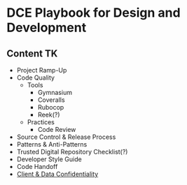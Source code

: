 # DCE Playbook for Design and Development

## Content TK

 - Project Ramp-Up
 - Code Quality
   - Tools
     - Gymnasium
     - Coveralls
     - Rubocop
     - Reek(?)
   - Practices
     - Code Review
 - Source Control & Release Process
 - Patterns & Anti-Patterns
 - Trusted Digital Repository Checklist(?)
 - Developer Style Guide
 - Code Handoff
 - [Client & Data Confidentiality](confidentiality.md)
